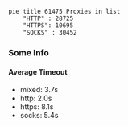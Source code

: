 
```mermaid
pie title 61475 Proxies in list
    "HTTP" : 28725
    "HTTPS": 10695
    "SOCKS" : 30452
```

### Some Info
#### Average Timeout

- mixed: 3.7s
- http: 2.0s
- https: 8.1s
- socks: 5.4s